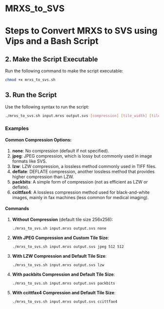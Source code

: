 # MRXS_to_SVS


# Steps to Convert MRXS to SVS using Vips and a Bash Script


## 2. Make the Script Executable

Run the following command to make the script executable:

```bash
chmod +x mrxs_to_svs.sh
```

## 3. Run the Script

Use the following syntax to run the script:

```bash
./mrxs_to_svs.sh input.mrxs output.svs [compression] [tile_width] [tile_height]
```

### Examples

#### Common Compression Options:
1.  **none**: No compression (default if not specified).
2.  **jpeg**: JPEG compression, which is lossy but commonly used in image formats like SVS.
3.  **lzw**: LZW compression, a lossless method commonly used in TIFF files.
4.  **deflate**: DEFLATE compression, another lossless method that provides higher compression than LZW.
5.  **packbits**: A simple form of compression (not as efficient as LZW or deflate).
6.  **ccittfax4**: A lossless compression method used for black-and-white images, mainly in fax machines (less common for medical imaging).

#### Commands


1. **Without Compression** (default tile size 256x256):
    ```bash
    ./mrxs_to_svs.sh input.mrxs output.svs none
    ```

2. **With JPEG Compression and Custom Tile Size**:
    ```bash
    ./mrxs_to_svs.sh input.mrxs output.svs jpeg 512 512
    ```

3. **With LZW Compression and Default Tile Size**:
    ```bash
    ./mrxs_to_svs.sh input.mrxs output.svs lzw
    ```
4. **With packbits Compression and Default Tile Size**:
    ```bash
    ./mrxs_to_svs.sh input.mrxs output.svs packbits
    ```
5. **With ccittfax4 Compression and Default Tile Size**:
    ```bash
    ./mrxs_to_svs.sh input.mrxs output.svs ccittfax4
    ```
